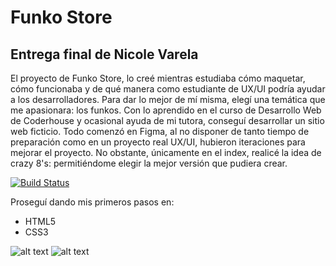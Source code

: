# Funko Store
## Entrega final de Nicole Varela
El proyecto de Funko Store, lo creé mientras estudiaba cómo maquetar, cómo funcionaba y de qué manera como estudiante de UX/UI podría ayudar a los desarrolladores.
Para dar lo mejor de mí misma, elegí una temática que me apasionara: los funkos. Con lo aprendido en el curso de Desarrollo Web de Coderhouse y ocasional ayuda de mi tutora, conseguí desarrollar un sitio web ficticio.
Todo comenzó en Figma, al no disponer de tanto tiempo de preparación como en un proyecto real UX/UI, hubieron iteraciones para mejorar el proyecto. No obstante, únicamente en el index, realicé la idea de crazy 8's: permitiéndome elegir la mejor versión que pudiera crear.

[![Build Status](https://upload.wikimedia.org/wikipedia/commons/a/ad/Figma-1-logo.png)](https://www.figma.com/file/m3Oe4xq6rOpkOypeQmjLoi/Wireframes?type=design&node-id=23%3A2&mode=design&t=s9mvU0SWjBxgbJrN-1)

Proseguí dando mis primeros pasos en:
- HTML5
- CSS3

![alt text](https://github.com/nicolevarelasouto/Coderhouse/blob/tercera_emtrega/evolucion_index.jpg?raw=true)
![alt text](https://github.com/nicolevarelasouto/Coderhouse/blob/tercera_emtrega/evolucion_que_es_un_funko.jpg?raw=true)